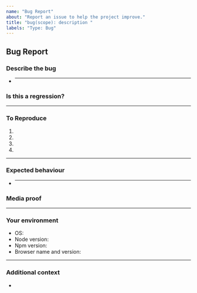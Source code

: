 ```yaml
---
name: "Bug Report"
about: "Report an issue to help the project improve."
title: "bug(scope): description "
labels: "Type: Bug"
---
```

<!--
☝️ "scope" in the title could be one of our apps or packages:
- form, validator, demo, landing-page, docs...
 -->

<!-- Fill up as much information as you can to help us investigate 🙏  -->
## **Bug Report**

### **Describe the bug**

<!-- A clear and concise description of what the bug is. -->

- ***

### **Is this a regression?**

<!-- Did this behaviour used to work in the previous version? -->
<!-- Yes, the previous version in which this bug was not present was: ... -->

---

### **To Reproduce**

<!-- Steps to reproduce the error:
(e.g.:)
1. Use x argument / navigate to
2. Fill this information
3. Go to...
4. See error -->

<!-- Write the steps here (add or remove as many steps as needed)-->

1.
2.
3.
4.

---

### **Expected behaviour**

<!-- A clear and concise description of what you expected to happen. -->

- ***

### **Media proof**

<!-- If applicable, add screenshots or videos to help explain your problem. -->

---

### **Your environment**

<!-- use all the applicable bulleted list element for this specific issue,
and remove all the bulleted list elements that are not relevant for this issue. -->

- OS: <!--[e.g. Ubuntu 5.4.0-26-generic x86_64 / Windows 1904 ...]-->
- Node version:
- Npm version:
- Browser name and version:

---

### **Additional context**

<!-- Add any other context or additional information about the problem here.-->

-

<!-- THANK YOU FOR THE CONTRIBUTION! 🚀 -->